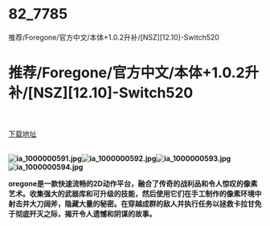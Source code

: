 # 82_7785
推荐/Foregone/官方中文/本体+1.0.2升补/[NSZ][12.10]-Switch520
# 推荐/Foregone/官方中文/本体+1.0.2升补/[NSZ][12.10]-Switch520
 <br/></br>
[下载地址](https://www.switch520.cc/article/7785 "下载地址")
<br/></br>

<p><span><strong><img src="https://www.switch520.cc/muke_img/upload_art_20201017-3_62a69b8871e33ce22353a2ee0c0b0dba.jpg" alt="ia_1000000591.jpg" title="ia_1000000591.jpg"><img src="https://www.switch520.cc/muke_img/upload_art_20201017-3_45db5241cd31d0a15d28215128e33545.jpg" alt="ia_1000000592.jpg" title="ia_1000000592.jpg"><img src="https://www.switch520.cc/muke_img/upload_art_20201017-3_8283ca9666b5f83bb3029995da187f34.jpg" alt="ia_1000000593.jpg" title="ia_1000000593.jpg"><img src="https://www.switch520.cc/muke_img/upload_art_20201017-3_f1f4e61edada9b47961d05d9b44f27ac.jpg" alt="ia_1000000594.jpg" title="ia_1000000594.jpg"> <br></strong></span></p>
<p></p>
<p><span><strong>oregone是一款快速流畅的2D动作平台，融合了传奇的战利品和令人惊叹的像素艺术。收集强大的武器库和可升级的技能，然后使用它们在手工制作的像素环境中射击并大刀阔斧，隐藏大量的秘密。在穿越成群的敌人并执行任务以拯救卡拉甘免于彻底歼灭之际，揭开令人遗憾和阴谋的故事。</strong></span></p>
<p></p>
